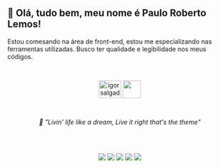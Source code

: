 ## 🤚 Olá, tudo bem, meu nome é Paulo Roberto Lemos!

Estou comesando na área de front-end, estou me especializando nas ferramentas utilizadas. Busco ter qualidade e legibilidade nos meus códigos.


<div>
  </br>
  <p align="center">
  <a href="[https://www.linkedin.com/in/igorsalgadoz/](https://www.linkedin.com/in/paulorobertolemos/)" target="blank"><img align="center" src="https://raw.githubusercontent.com/rahuldkjain/github-profile-readme-generator/master/src/images/icons/Social/linked-in-alt.svg" alt="igorsalgadoz" height="40" width="50"/></a>
  <a href="mailto:pauloroberto_1967@hotmail.com"><img align="center" src="https://imgur.com/WPgAIiz.png" height="40" width="40"/></a>
</div>

</br>
<p align="center"><em>🎵 "Livin' life like a dream,
Live it right that's the theme"</em>


 <div>
  </br>
  </br>
  <p align="center">
  <img src="https://img.shields.io/badge/HTML5-E34F26?style=for-the-badge&logo=html5&logoColor=white">
  <img src="https://img.shields.io/badge/CSS3-1572B6?style=for-the-badge&logo=css3&logoColor=white">
  <img src="https://img.shields.io/badge/Java-ED8B00?style=for-the-badge&logo=java&logoColor=white">
  <img src="https://img.shields.io/badge/git-%23F05033.svg?style=for-the-badge&logo=git&logoColor=white">
  <img src="https://img.shields.io/badge/github-%23121011.svg?style=for-the-badge&logo=github&logoColor=white">
</div>
